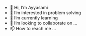 - 👋 Hi, I’m Ayyasami
- 👀 I’m interested in problem solving
- 🌱 I’m currently learning 
- 💞️ I’m looking to collaborate on ...
- 📫 How to reach me ...

<!---
thangavel4006/thangavel4006 is a ✨ special ✨ repository because its `README.md` (this file) appears on your GitHub profile.
You can click the Preview link to take a look at your changes.
--->
